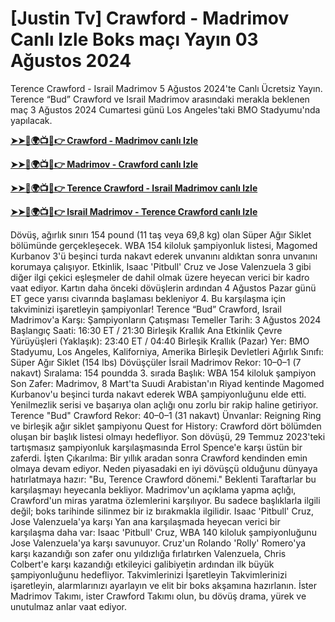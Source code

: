 #  [Justin Tv] Crawford - Madrimov Canlı Izle Boks maçı Yayın 03 Ağustos 2024

Terence Crawford - Israil Madrimov 5 Ağustos 2024'te Canlı Ücretsiz Yayın. Terence “Bud” Crawford ve Israil Madrimov arasındaki merakla beklenen maç 3 Ağustos 2024 Cumartesi günü Los Angeles'taki BMO Stadyumu'nda yapılacak.

**[➤➤🔴🌍📺📱👉 Crawford - Madrimov canlı Izle](https://cutt.ly/YezX4kSX)**

**[➤➤🔴🌍📺📱👉 Madrimov - Crawford canlı Izle](https://cutt.ly/YezX4kSX)**

**[➤➤🔴🌍📺📱👉 Terence Crawford - Israil Madrimov canlı Izle](https://cutt.ly/YezX4kSX)**

**[➤➤🔴🌍📺📱👉 Israil Madrimov - Terence Crawford canlı Izle](https://cutt.ly/YezX4kSX)**

Dövüş, ağırlık sınırı 154 pound (11 taş veya 69,8 kg) olan Süper Ağır Siklet bölümünde gerçekleşecek. WBA 154 kiloluk şampiyonluk listesi, Magomed Kurbanov 3'ü beşinci turda nakavt ederek unvanını aldıktan sonra unvanını korumaya çalışıyor.
Etkinlik, Isaac 'Pitbull' Cruz ve Jose Valenzuela 3 gibi diğer ilgi çekici eşleşmeler de dahil olmak üzere heyecan verici bir kadro vaat ediyor. Kartın daha önceki dövüşlerin ardından 4 Ağustos Pazar günü ET gece yarısı civarında başlaması bekleniyor 4. Bu karşılaşma için takviminizi işaretleyin şampiyonlar!
Terence “Bud” Crawford, Israil Madrimov'a Karşı: Şampiyonların Çatışması
Temeller
Tarih: 3 Ağustos 2024
Başlangıç ​​Saati: 16:30 ET / 21:30 Birleşik Krallık
Ana Etkinlik Çevre Yürüyüşleri (Yaklaşık): 23:40 ET / 04:40 Birleşik Krallık (Pazar)
Yer: BMO Stadyumu, Los Angeles, Kaliforniya, Amerika Birleşik Devletleri
Ağırlık Sınıfı: Süper Ağır Siklet (154 lbs)
Dövüşçüler
İsrail Madrimov
Rekor: 10–0–1 (7 nakavt)
Sıralama: 154 poundda 3. sırada
Başlık: WBA 154 kiloluk şampiyon
Son Zafer: Madrimov, 8 Mart'ta Suudi Arabistan'ın Riyad kentinde Magomed Kurbanov'u beşinci turda nakavt ederek WBA şampiyonluğunu elde etti. Yenilmezlik serisi ve başarıya olan açlığı onu zorlu bir rakip haline getiriyor.
Terence "Bud" Crawford
Rekor: 40–0–1 (31 nakavt)
Ünvanlar: Reigning Ring ve birleşik ağır siklet şampiyonu
Quest for History: Crawford dört bölümden oluşan bir başlık listesi olmayı hedefliyor. Son dövüşü, 29 Temmuz 2023'teki tartışmasız şampiyonluk karşılaşmasında Errol Spence'e karşı üstün bir zaferdi.
İşten Çıkarılma: Bir yıllık aradan sonra Crawford kendinden emin olmaya devam ediyor. Neden piyasadaki en iyi dövüşçü olduğunu dünyaya hatırlatmaya hazır: "Bu, Terence Crawford dönemi."
Beklenti
Taraftarlar bu karşılaşmayı heyecanla bekliyor. Madrimov'un açıklama yapma açlığı, Crawford'un miras yaratma özlemlerini karşılıyor. Bu sadece başlıklarla ilgili değil; boks tarihinde silinmez bir iz bırakmakla ilgilidir.
Isaac 'Pitbull' Cruz, Jose Valenzuela'ya karşı
Yan ana karşılaşmada heyecan verici bir karşılaşma daha var: Isaac 'Pitbull' Cruz, WBA 140 kiloluk şampiyonluğunu Jose Valenzuela'ya karşı savunuyor. Cruz'un Rolando 'Rolly' Romero'ya karşı kazandığı son zafer onu yıldızlığa fırlatırken Valenzuela, Chris Colbert'e karşı kazandığı etkileyici galibiyetin ardından ilk büyük şampiyonluğunu hedefliyor.
Takvimlerinizi İşaretleyin
Takvimlerinizi işaretleyin, alarmlarınızı ayarlayın ve elit bir boks akşamına hazırlanın. İster Madrimov Takımı, ister Crawford Takımı olun, bu dövüş drama, yürek ve unutulmaz anlar vaat ediyor.
